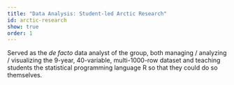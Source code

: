 ```yaml
---
title: "Data Analysis: Student-led Arctic Research"
id: arctic-research
show: true
order: 1
---
```


Served as the <i>de facto</i> data analyst of the group, both managing / analyzing / visualizing
the 9-year, 40-variable, multi-1000-row dataset and teaching students the
statistical programming language R so that they could do so themselves.

[1]: http://www.isamr.net/
